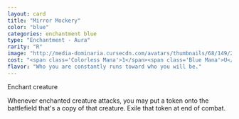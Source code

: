 ```yaml
---
layout: card
title: "Mirror Mockery"
color: "blue"
categories: enchantment blue
type: "Enchantment - Aura"
rarity: "R"
image: "http://media-dominaria.cursecdn.com/avatars/thumbnails/68/149/200/283/635614917800071237.png"
cost: "<span class='Colorless Mana'>1</span><span class='Blue Mana'>U</span>"
flavor: "Who you are constantly runs toward who you will be."
---
```


Enchant creature

Whenever enchanted creature attacks, you may put a token onto the battlefield that's a copy of that creature.  Exile that token at end of combat.
